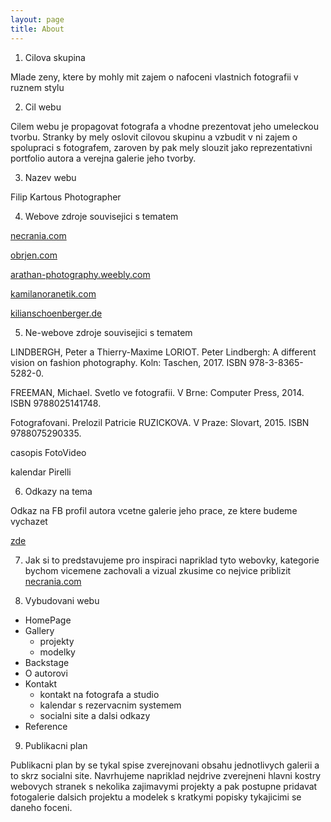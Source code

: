 ```yaml
---
layout: page
title: About
---
```

1. Cilova skupina
  
Mlade zeny, ktere by mohly mit zajem o nafoceni vlastnich fotografii v ruznem stylu
 
2. Cil webu
 
Cilem webu je propagovat fotografa a vhodne prezentovat jeho umeleckou tvorbu. Stranky by mely oslovit cilovou skupinu a vzbudit v ni zajem o spolupraci s fotografem, zaroven by pak mely slouzit jako reprezentativni portfolio autora a verejna galerie jeho tvorby.
 
3. Nazev webu
  
Filip Kartous Photographer
 
4. Webove zdroje souvisejici s tematem 
 
 [necrania.com](http://necrania.com/) 

 [obrjen.com](http://obrjen.com/) 
 
 [arathan-photography.weebly.com](http://arathan-photography.weebly.com/) 
 
 [kamilanoranetik.com](http://kamilanoranetik.com/) 
 
 [kilianschoenberger.de](http://www.kilianschoenberger.de/)

 5. Ne-webove zdroje souvisejici s tematem 
 
LINDBERGH, Peter a Thierry-Maxime LORIOT. Peter Lindbergh: A different vision on 
 fashion photography. Koln: Taschen, 2017. ISBN 978-3-8365-5282-0.

 FREEMAN, Michael. Svetlo ve fotografii. V Brne: Computer Press, 2014. ISBN 
 9788025141748.

 Fotografovani. Prelozil Patricie RUZICKOVA. V Praze: Slovart, 2015. ISBN 
 9788075290335.

 casopis FotoVideo

 kalendar Pirelli

 6. Odkazy na tema
 
Odkaz na FB profil autora vcetne galerie jeho prace, ze ktere budeme vychazet 

[zde](https://www.facebook.com/FilipKartousPhotographer/)
 
7. Jak si to predstavujeme
  pro inspiraci napriklad tyto webovky, kategorie bychom vicemene zachovali a vizual 
  zkusime co nejvice priblizit [necrania.com](http://necrania.com/)
 
8. Vybudovani webu 
- HomePage
- Gallery 
   - projekty 
   - modelky
- Backstage
- O autorovi
- Kontakt 
   - kontakt na fotografa a studio 
   - kalendar s rezervacnim systemem 
   - socialni site a dalsi odkazy
- Reference

9. Publikacni plan

Publikacni plan by se tykal spise zverejnovani obsahu jednotlivych galerii a to skrz socialni site. Navrhujeme napriklad nejdrive zverejneni hlavni kostry webovych stranek s nekolika zajimavymi projekty a pak postupne pridavat fotogalerie dalsich projektu a modelek s kratkymi popisky tykajicimi se daneho foceni.